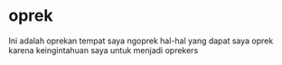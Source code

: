 oprek
=====

Ini adalah oprekan tempat saya ngoprek hal-hal yang dapat saya oprek karena keingintahuan saya untuk menjadi oprekers